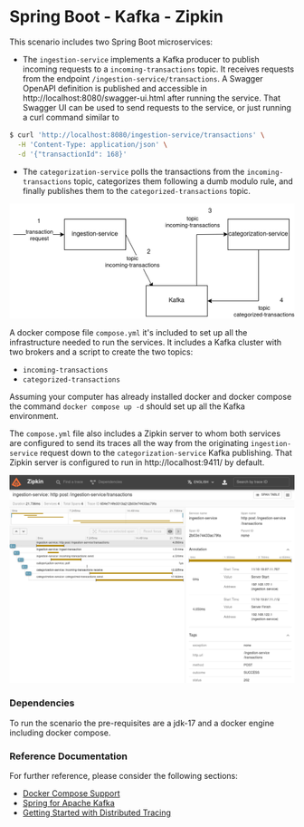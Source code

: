 # Spring Boot - Kafka - Zipkin
This scenario includes two Spring Boot microservices:
- The `ingestion-service` implements a Kafka producer to publish incoming requests to a `incoming-transactions` topic.
It receives requests from the endpoint `/ingestion-service/transactions`.
A Swagger OpenAPI definition is published and accessible in http://localhost:8080/swagger-ui.html after running the service.
That Swagger UI can be used to send requests to the service, or just running a curl command similar to 

```bash
$ curl 'http://localhost:8080/ingestion-service/transactions' \
  -H 'Content-Type: application/json' \
  -d '{"transactionId": 168}'
```
- The `categorization-service` polls the transactions from the `incoming-transactions` topic, categorizes them following a dumb modulo rule, and finally publishes them to the `categorized-transactions` topic.

![diagram](docs/diagram.png)

A docker compose file `compose.yml` it's included to set up all the infrastructure needed to run the services.
It includes a Kafka cluster with two brokers and a script to create the two topics:
- `incoming-transactions`
- `categorized-transactions`

Assuming your computer has already installed docker and docker compose the command `docker compose up -d` should set up all the Kafka environment.

The `compose.yml` file also includes a Zipkin server to whom both services are configured to send its traces all the way from the originating `ingestion-service` request down to the `categorization-service` Kafka publishing.
That Zipkin server is configured to run in http://localhost:9411/ by default.

![traces](docs/trace.png)

### Dependencies
To run the scenario the pre-requisites are a jdk-17 and a docker engine including docker compose.  

### Reference Documentation
For further reference, please consider the following sections:

* [Docker Compose Support](https://docs.spring.io/spring-boot/docs/3.1.4/reference/htmlsingle/index.html#features.docker-compose)
* [Spring for Apache Kafka](https://docs.spring.io/spring-boot/docs/3.1.4/reference/htmlsingle/index.html#messaging.kafka)
* [Getting Started with Distributed Tracing](https://docs.spring.io/spring-boot/docs/3.1.4/reference/html/actuator.html#actuator.micrometer-tracing.getting-started)
